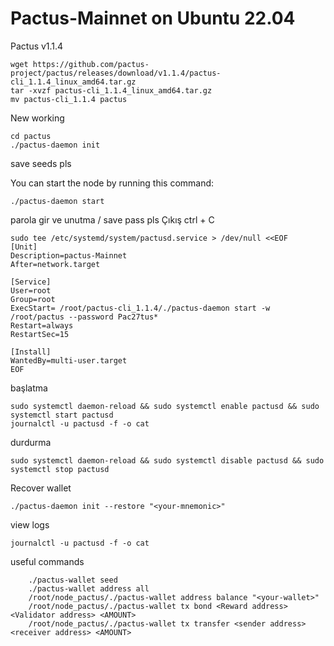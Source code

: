 # Pactus-Mainnet on Ubuntu 22.04
Pactus v1.1.4 

	wget https://github.com/pactus-project/pactus/releases/download/v1.1.4/pactus-cli_1.1.4_linux_amd64.tar.gz
	tar -xvzf pactus-cli_1.1.4_linux_amd64.tar.gz
	mv pactus-cli_1.1.4 pactus

New working

	cd pactus
	./pactus-daemon init

save seeds pls

You can start the node by running this command:

	./pactus-daemon start
parola gir ve unutma / save pass pls
Çıkış ctrl + C

	sudo tee /etc/systemd/system/pactusd.service > /dev/null <<EOF
	[Unit]
	Description=pactus-Mainnet
	After=network.target
	
	[Service]
	User=root
	Group=root
	ExecStart= /root/pactus-cli_1.1.4/./pactus-daemon start -w /root/pactus --password Pac27tus*
	Restart=always
	RestartSec=15
	
	[Install]
	WantedBy=multi-user.target
	EOF


 
başlatma

	sudo systemctl daemon-reload && sudo systemctl enable pactusd && sudo systemctl start pactusd
	journalctl -u pactusd -f -o cat

durdurma

	sudo systemctl daemon-reload && sudo systemctl disable pactusd && sudo systemctl stop pactusd
 	

Recover wallet

	./pactus-daemon init --restore "<your-mnemonic>"

 view logs

 	journalctl -u pactusd -f -o cat

useful commands

		./pactus-wallet seed
		./pactus-wallet address all
		/root/node_pactus/./pactus-wallet address balance "<your-wallet>" 
		/root/node_pactus/./pactus-wallet tx bond <Reward address>   <Validator address> <AMOUNT>
  		/root/node_pactus/./pactus-wallet tx transfer <sender address> <receiver address> <AMOUNT>
